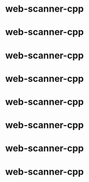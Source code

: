 # web-scanner-cpp
# web-scanner-cpp
# web-scanner-cpp
# web-scanner-cpp
# web-scanner-cpp
# web-scanner-cpp
# web-scanner-cpp
# web-scanner-cpp

